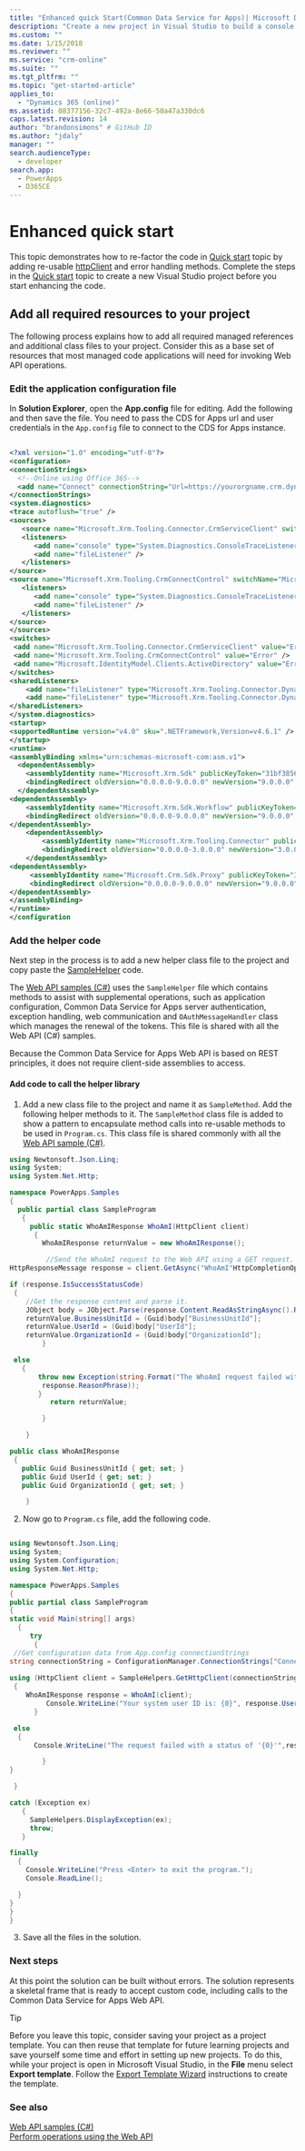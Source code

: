 ```yaml
---
title: "Enhanced quick Start(Common Data Service for Apps)| Microsoft Docs"
description: "Create a new project in Visual Studio to build a console application that uses Common Data Service for Apps Web API"
ms.custom: ""
ms.date: 1/15/2018
ms.reviewer: ""
ms.service: "crm-online"
ms.suite: ""
ms.tgt_pltfrm: ""
ms.topic: "get-started-article"
applies_to: 
  - "Dynamics 365 (online)"
ms.assetid: 08377156-32c7-492a-8e66-50a47a330dc6
caps.latest.revision: 14
author: "brandonsimons" # GitHub ID
ms.author: "jdaly"
manager: ""
search.audienceType: 
  - developer
search.app: 
  - PowerApps
  - D365CE
---
```

# Enhanced quick start

This topic demonstrates how to re-factor the code in [Quick start](quick-start-console-app-csharp.md) topic by adding re-usable [httpClient](https://docs.microsoft.com/en-us/dotnet/api/system.net.http.httpclient) and error handling methods. Complete the steps in the [Quick start](quick-start-console-app-csharp.md) topic to create a new Visual Studio project before you start enhancing the code.

<a name="bkmk_addAllRequiredResources"></a>

## Add all required resources to your project

The following process explains how to add all required managed references and additional class files to your project. Consider this as a base set of resources that most managed code applications will need for invoking Web API operations.  
  
### Edit the application configuration file

In **Solution Explorer**, open the **App.config** file for editing. Add the following and then save the file.  You need to pass the CDS for Apps url and user credentials in the `App.config` file to connect to the CDS for Apps instance.

```xml  
  
<?xml version="1.0" encoding="utf-8"?>
<configuration>
<connectionStrings>
  <!--Online using Office 365-->
  <add name="Connect" connectionString="Url=https://yourorgname.crm.dynamics.com;Username=yourname@yourorg.onmicrosoft.com;Password=pasword;authtype=Office365; RequireNewInstance=True"/>
</connectionStrings>
<system.diagnostics>
<trace autoflush="true" />
<sources>
   <source name="Microsoft.Xrm.Tooling.Connector.CrmServiceClient" switchName="Microsoft.Xrm.Tooling.Connector.CrmServiceClient" switchType="System.Diagnostics.SourceSwitch">
   <listeners>
      <add name="console" type="System.Diagnostics.ConsoleTraceListener" />
	  <add name="fileListener" />
   </listeners>
</source>
<source name="Microsoft.Xrm.Tooling.CrmConnectControl" switchName="Microsoft.Xrm.Tooling.CrmConnectControl" switchType="System.Diagnostics.SourceSwitch">
   <listeners>
      <add name="console" type="System.Diagnostics.ConsoleTraceListener" />
	  <add name="fileListener" />
   </listeners>
</source>
</sources>
<switches>
 <add name="Microsoft.Xrm.Tooling.Connector.CrmServiceClient" value="Error" />
 <add name="Microsoft.Xrm.Tooling.CrmConnectControl" value="Error" />
 <add name="Microsoft.IdentityModel.Clients.ActiveDirectory" value="Error" />
</switches>
<sharedListeners>
    <add name="fileListener" type="Microsoft.Xrm.Tooling.Connector.DynamicsFileLogTraceListener, Microsoft.Xrm.Tooling.Connector" />
	<add name="fileListener" type="Microsoft.Xrm.Tooling.Connector.DynamicsFileLogTraceListener, Microsoft.Xrm.Tooling.Connector" BaseFileName="PowerApps-Sample-Log" Location="LocalUserApplicationDirectory" MaxFileSize="52428800" />
</sharedListeners>
</system.diagnostics>
<startup>
<supportedRuntime version="v4.0" sku=".NETFramework,Version=v4.6.1" />
</startup>
<runtime>
<assemblyBinding xmlns="urn:schemas-microsoft-com:asm.v1">
  <dependentAssembly>
    <assemblyIdentity name="Microsoft.Xrm.Sdk" publicKeyToken="31bf3856ad364e35" culture="neutral" />
	<bindingRedirect oldVersion="0.0.0.0-9.0.0.0" newVersion="9.0.0.0" />
  </dependentAssembly>
<dependentAssembly>
    <assemblyIdentity name="Microsoft.Xrm.Sdk.Workflow" publicKeyToken="31bf3856ad364e35" culture="neutral" />
	<bindingRedirect oldVersion="0.0.0.0-9.0.0.0" newVersion="9.0.0.0" />
</dependentAssembly>
    <dependentAssembly>
	    <assemblyIdentity name="Microsoft.Xrm.Tooling.Connector" publicKeyToken="31bf3856ad364e35" culture="neutral" />
		<bindingRedirect oldVersion="0.0.0.0-3.0.0.0" newVersion="3.0.0.0" />
    </dependentAssembly>
<dependentAssembly>
     <assemblyIdentity name="Microsoft.Crm.Sdk.Proxy" publicKeyToken="31bf3856ad364e35" culture="neutral" />
	 <bindingRedirect oldVersion="0.0.0.0-9.0.0.0" newVersion="9.0.0.0" />
</dependentAssembly>
</assemblyBinding>
</runtime>
</configuration

```
  
<a name="bkmk_addCodeToCallHelperLibrary"></a>

### Add the helper code

Next step in the process is to add a new helper class file to the project and copy paste the [SampleHelper](https://github.com/Microsoft/PowerApps-Samples/blob/master/cds/webapi/C%23/SampleHelpers.cs) code.

The [Web API samples (C#)](https://github.com/Microsoft/PowerApps-Samples/blob/master/cds/webapi/C%23) uses the `SampleHelper` file which contains methods to assist with supplemental operations, such as application configuration, Common Data Service for Apps server authentication, exception handling, web communication and `OAuthMessageHandler` class which manages the renewal of the tokens. This file is shared with all the Web API (C#) samples.

Because the Common Data Service for Apps Web API is based on REST principles, it does not require client-side assemblies to access.

#### Add code to call the helper library
  
1. Add a new class file to the project and name it as `SampleMethod`. Add the following helper methods to it. The `SampleMethod` class file is added to show a pattern to encapsulate method calls into re-usable methods to be used in `Program.cs`. This class file is shared commonly with all the [Web API sample (C#)](https://github.com/Microsoft/PowerApps-Samples/blob/master/cds/webapi/C%23). 

```csharp
using Newtonsoft.Json.Linq;
using System;
using System.Net.Http;

namespace PowerApps.Samples
{
  public partial class SampleProgram
   {
	 public static WhoAmIResponse WhoAmI(HttpClient client)
	  {
		WhoAmIResponse returnValue = new WhoAmIResponse();

         //Send the WhoAmI request to the Web API using a GET request. 
HttpResponseMessage response = client.GetAsync("WhoAmI"HttpCompletionOption.ResponseHeadersRead).Result;

if (response.IsSuccessStatusCode)
 {
	//Get the response content and parse it.
	JObject body = JObject.Parse(response.Content.ReadAsStringAsync().Result);
	returnValue.BusinessUnitId = (Guid)body["BusinessUnitId"];
	returnValue.UserId = (Guid)body["UserId"];
	returnValue.OrganizationId = (Guid)body["OrganizationId"];
		}

 else
   {
       throw new Exception(string.Format("The WhoAmI request failed with a status of '{0}'",
        response.ReasonPhrase));
       }
          return returnValue;

        }

    }

public class WhoAmIResponse
 {
   public Guid BusinessUnitId { get; set; } 
   public Guid UserId { get; set; }
   public Guid OrganizationId { get; set; }

    }
```

2. Now go to `Program.cs` file, add the following code.  
  
```csharp

using Newtonsoft.Json.Linq;
using System;
using System.Configuration;
using System.Net.Http;

namespace PowerApps.Samples 
{
public partial class SampleProgram
{ 
static void Main(string[] args)
  {
     try
      {
 //Get configuration data from App.config connectionStrings
string connectionString = ConfigurationManager.ConnectionStrings["Connect"].ConnectionString;
 
using (HttpClient client = SampleHelpers.GetHttpClient(connectionString, SampleHelpers.clientId, SampleHelpers.redirectUrl, "v9.0"))
 {
    WhoAmIResponse response = WhoAmI(client);
         Console.WriteLine("Your system user ID is: {0}", response.UserId);
      }

 else
  {
      Console.WriteLine("The request failed with a status of '{0}'",response.ReasonPhrase);

        } 
}

 }

catch (Exception ex)
   {
     SampleHelpers.DisplayException(ex);
     throw;
   }

finally
  {
	Console.WriteLine("Press <Enter> to exit the program.");
	Console.ReadLine();

  }
}
}
}
```

3. Save all the files in the solution.
  
<a name="bkmk_nextSteps"></a>

### Next steps

 At this point the solution can be built without errors. The solution represents a skeletal frame that is ready to accept custom code, including calls to the Common Data Service for Apps Web API.  
  
> [!TIP]
> Before you leave this topic, consider saving your project as a project template. You can then reuse that template for future learning projects and save yourself some time and effort in setting up new projects. To do this, while your project is open in Microsoft Visual Studio, in the **File** menu select **Export template**. Follow the [Export Template Wizard](https://msdn.microsoft.com/library/xkh1wxd8.aspx) instructions to create the template.  
  
### See also

[Web API samples (C#)](https://github.com/Microsoft/PowerApps-Samples/tree/master/cds/webapi/C%23)<br/>
[Perform operations using the Web API](perform-operations-web-api.md)
